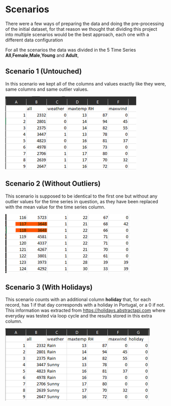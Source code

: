 # Scenarios

<p>There were a few ways of preparing the data and doing the pre-processing of the initial dataset, for that reason we thought that dividing this project into multiple scenarios would be the best approach, each one with a different data configuration</p>
<p>For all the scenarios the data was divided in the 5 Time Series <b>All</b>,<b>Female</b>,<b>Male</b>,<b>Young</b> and <b>Adult</b>,

## Scenario 1 (Untouched)
In this scenario we kept all of the columns and values exactly like they were, same columns and same outlier values.

![image](./imgs/cen1.png)

## Scenario 2 (Without Outliers)
This scenario is supposed to be identical to the first one but without any outlier values for the time series in question, as they have been replaced with the mean value for the time series column.

![image](./imgs/cen2.png)

## Scenario 3 (With Holidays)
This scenario counts with an additional column **holiday** that, for each record, has 1 if that day corresponds with a holiday in Portugal, or a 0 if not. This information was extracted from https://holidays.abstractapi.com where everyday was tested via loop cycle and the results stored in this extra column.

![image](./imgs/cen3.png)